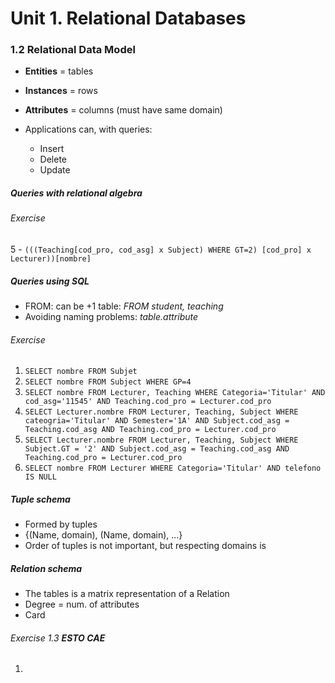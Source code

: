 # Unit 1. Relational Databases
### 1.2 Relational Data Model
+ **Entities** = tables
+ **Instances** = rows
+ **Attributes** = columns (must have same domain)

+ Applications can, with queries:
	+ Insert
	+ Delete
	+ Update


##### Queries with relational algebra
###### Exercise

5 - `(((Teaching[cod_pro, cod_asg] x Subject) WHERE GT=2) [cod_pro] x Lecturer))[nombre]`

##### Queries using SQL

+ FROM: can be +1 table: *FROM student, teaching*
+ Avoiding naming problems: *table.attribute*

###### Exercise
1. `SELECT nombre FROM Subjet`
2. `SELECT nombre FROM Subject WHERE GP=4`
3. `SELECT nombre FROM Lecturer, Teaching WHERE Categoria='Titular' AND cod_asg='11545' AND Teaching.cod_pro = Lecturer.cod_pro`
4. `SELECT Lecturer.nombre FROM Lecturer, Teaching, Subject WHERE cateogria='Titular' AND Semester='1A' AND Subject.cod_asg = Teaching.cod_asg AND Teaching.cod_pro = Lecturer.cod_pro `
5. `SELECT Lecturer.nombre FROM Lecturer, Teaching, Subject WHERE Subject.GT = '2' AND Subject.cod_asg = Teaching.cod_asg AND Teaching.cod_pro = Lecturer.cod_pro`
6. `SELECT nombre FROM Lecturer WHERE Categoria='Titular' AND telefono IS NULL`


##### Tuple schema
+ Formed by tuples
+ {(Name, domain), (Name, domain), ...}
+ Order of tuples is not important, but respecting domains is 

##### Relation schema
+ The tables is a matrix representation of a Relation
+ Degree = num. of attributes
+ Card

###### Exercise 1.3  **ESTO CAE**
1.  






 


